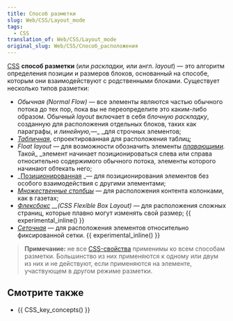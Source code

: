 ```yaml
---
title: Способ разметки
slug: Web/CSS/Layout_mode
tags:
  - CSS
translation_of: Web/CSS/Layout_mode
original_slug: Web/CSS/Способ_расположения
---
```

[CSS](/ru/docs/CSS) **способ разметки** (или _раскладки,_ или англ. _layout_) — это алгоритм определения позиции и размеров блоков, основанный на способе, которым они взаимодействуют с родственными блоками. Существует несколько типов разметки:

- _Обычная_ _(Normal Flow)_ — все элементы являются частью обычного потока до тех пор, пока вы не переопределите это каким-либо образом. Обычный _layout_ включает в себя _блочную раскладку_, созданную для расположения отдельных блоков, таких как параграфы, и _линейную,_—\_ \_для строчных элементов;
- _[Табличная](/ru/docs/Web/CSS/CSS_Table)_, спроектированная для расположения таблиц;
- _Float layout_ — для возможности обозначить элементы _[плавающими](/ru/docs/CSS/float)._ Такой\_ \_элемент начинает позиционироваться слева или справа относительно содержимого обычного потока, элементы которого начинают обтекать него;
- _[Позиционированная](/ru/docs/Web/CSS/CSS_Positioning) _— для позиционирования элементов без особого взаимодействия с другими элементами;
- _[Множественные столбцы](/ru/docs/Web/CSS/CSS_Columns)_ — для расположения контента колонками, как в газетах;
- _[Флексбокс](/ru/docs/Web/CSS/CSS_Flexible_Box_Layout) \_\_(CSS Flexible Box Layout)_ — для расположения сложных страниц, которые плавно могут изменять свой размер; {{ experimental_inline() }}
- _[Сеточная](/ru/docs/Web/CSS/CSS_Grid_Layout)_ — для расположения элементов относительно фиксированной сетки. {{ experimental_inline() }}

> **Примечание:** не все [CSS-свойства](/ru/docs/Web/CSS/Reference) применимы ко всем способам разметки. Большинство из них применяются к одному или двум из них и не действуют, если применяются на элементе, участвующем в другом режиме разметки.

## Смотрите также

- {{ CSS_key_concepts() }}

